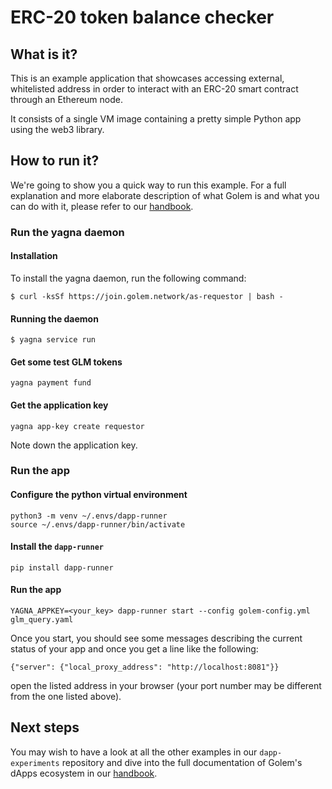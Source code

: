 # ERC-20 token balance checker

## What is it?

This is an example application that showcases accessing external, whitelisted address in order to
interact with an ERC-20 smart contract through an Ethereum node.

It consists of a single VM image containing a pretty simple Python app using the web3 library. 

## How to run it?

We're going to show you a quick way to run this example. For a full explanation and more elaborate
description of what Golem is and what you can do with it, please refer to our [handbook](https://handbook.golem.network/).

### Run the yagna daemon

#### Installation

To install the yagna daemon, run the following command:

```shell
$ curl -ksSf https://join.golem.network/as-requestor | bash -
```

#### Running the daemon

```shell
$ yagna service run
```

#### Get some test GLM tokens

```shell
yagna payment fund
```

#### Get the application key 

```shell
yagna app-key create requestor
```

Note down the application key.

### Run the app

#### Configure the python virtual environment

```shell
python3 -m venv ~/.envs/dapp-runner
source ~/.envs/dapp-runner/bin/activate
```

#### Install the `dapp-runner`

```shell
pip install dapp-runner
```

#### Run the app

```shell
YAGNA_APPKEY=<your_key> dapp-runner start --config golem-config.yml glm_query.yaml
```

Once you start, you should see some messages describing the current status of your app and once 
you get a line like the following:

```
{"server": {"local_proxy_address": "http://localhost:8081"}}
```

open the listed address in your browser (your port number may be different from the one listed above).

## Next steps

You may wish to have a look at all the other examples in our `dapp-experiments` repository and
dive into the full documentation of Golem's dApps ecosystem in our [handbook](https://handbook.golem.network/).

